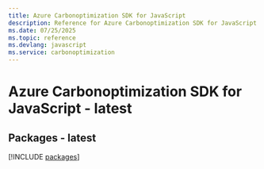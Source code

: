 ```yaml
---
title: Azure Carbonoptimization SDK for JavaScript
description: Reference for Azure Carbonoptimization SDK for JavaScript
ms.date: 07/25/2025
ms.topic: reference
ms.devlang: javascript
ms.service: carbonoptimization
---
```

# Azure Carbonoptimization SDK for JavaScript - latest
## Packages - latest
[!INCLUDE [packages](carbonoptimization-index.md)]